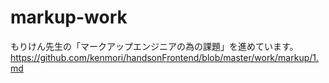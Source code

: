 # markup-work
もりけん先生の「マークアップエンジニアの為の課題」を進めています。
https://github.com/kenmori/handsonFrontend/blob/master/work/markup/1.md
